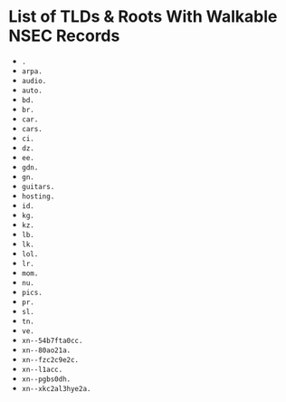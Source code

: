 # List of TLDs & Roots With Walkable NSEC Records

* `.`
* `arpa.`
* `audio.`
* `auto.`
* `bd.`
* `br.`
* `car.`
* `cars.`
* `ci.`
* `dz.`
* `ee.`
* `gdn.`
* `gn.`
* `guitars.`
* `hosting.`
* `id.`
* `kg.`
* `kz.`
* `lb.`
* `lk.`
* `lol.`
* `lr.`
* `mom.`
* `nu.`
* `pics.`
* `pr.`
* `sl.`
* `tn.`
* `ve.`
* `xn--54b7fta0cc.`
* `xn--80ao21a.`
* `xn--fzc2c9e2c.`
* `xn--l1acc.`
* `xn--pgbs0dh.`
* `xn--xkc2al3hye2a.`
